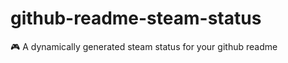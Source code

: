 # github-readme-steam-status
:video_game: A dynamically generated steam status for your github readme 
